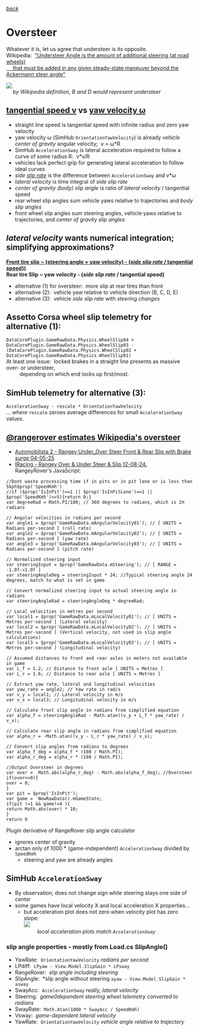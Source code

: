 [*back*](https://github.com/blekenbleu/Loaded?tab=readme-ov-file#loaded)  

# Oversteer
Whatever it is, let us agree that understeer is its opposite.  
Wikipedia:&nbsp; ["Understeer Angle is the amount of additional steering (at road wheels)  
 &emsp; that must be added in any given steady-state maneuver beyond the Ackermann steer angle"](https://en.wikipedia.org/wiki/Understeer_and_oversteer)  

[![](oversteer.jpg)](https://kogarahtyrepower.com.au/news/1944-tyrepower-kogarah-explains-oversteering-and-understeering)  
 &emsp; *by Wikipedia definition, B and D would represent understeer*  

## [tangential speed v](https://en.wikipedia.org/wiki/Tangential_speed) vs [yaw velocity &omega;](https://boltflight.com/understanding-yaw-the-crucial-axis-of-rotational-motion-in-vehicles-and-aircraft/)
- straight line speed is tangential speed with infinite radius and zero yaw velocity
- yaw velocity &omega; (SimHub `OrientationYawVelocity`) is already *vehicle center of gravity* angular velocity;&nbsp; v = &omega;*R  
- SimHub `AccelerationSway` is lateral acceleration required to follow a curve of some radius R:&nbsp; v*v/R  
- vehicles lack perfect grip for generating lateral acceleration to follow ideal curves
- *side [slip rate](sliprate)* is the difference between `AccelerationSway` and v*&omega;  
- *lateral velocity* is time integral of *side slip rate*  
- *center of gravity (body) slip angle* is ratio of *lateral velocity* / tangential speed 
- rear wheel slip angles sum vehicle yaws relative to trajectories and *body slip angles*
- front wheel slip angles sum steering angles, vehicle yaws relative to trajectories, and *center of gravity slip angles* 

## *lateral velocity* wants numerical integration;&nbsp; simplifying approximations?
[**Front tire slip ~ (steering angle + yaw velocity) - (*side slip rate* / tangential speed))**](https://vtechworks.lib.vt.edu/server/api/core/bitstreams/fe6d4ca1-514b-4e2b-b1ac-6561824a9de1/content)  
**Rear tire Slip  ~ yaw velocity - (*side slip rate* / tangential speed)**

- alternative (1) for oversteer:&nbsp; more slip at rear tires than front  
- alternative (2):&nbsp; vehicle yaw relative to vehicle direction (B, C, D, E)
- alternative (3):&nbsp; vehicle *side slip rate* with *steering changes*

## Assetto Corsa wheel slip telemetry for alternative (1):
`DataCorePlugin.GameRawData.Physics.WheelSlip04 + DataCorePlugin.GameRawData.Physics.WheelSlip03 -
(DataCorePlugin.GameRawData.Physics.WheelSlip02 + DataCorePlugin.GameRawData.Physics.WheelSlip01)`  
At least one issue:&nbsp; locked brakes in a straight line presents as massive over- or  understeer,  
 &emsp; &emsp; depending on which end locks up first/most.

## SimHub telemetry for alternative (3):
`AccelerationSway - rescale * OrientationYawVelocity`  
... *where* `rescale` zeroes average differences for small `AccelerationSway` values.

## [@rangerover estimates Wikipedia's oversteer](https://www.youtube.com/watch?v=R90_3tEO5t4)
- [Automobilista 2 - Rangey Under_Over Steer Front & Rear Slip with Brake surge 04-05-25](https://github.com/blekenbleu/SimHub-Profiles/blob/main/Automobilista%202%20-%20Rangey%20Under_Over%20Steer%20Front%20%26%20Rear%20Slip%20with%20Brake%20surge%2004-05-25.siprofile)
- [IRacing - Rangey Over & Under Steer & Slip 12-08-24.](https://github.com/blekenbleu/SimHub-Profiles/blob/main/IRacing%20-%20Rangey%20Over%20%26%20Under%20Steer%20%26%20Slip%2012-08-24.siprofile)  
   RangeyRover's JavaScript:
```
//Dont waste processing time if in pits or in pit lane or is less than 5kph$prop('SpeedKmh')
//if ($prop('IsInPit')==1 || $prop('IsInPitLane')==1 || $prop('SpeedKmh')<=5){return 0;}
var degreeRad = Math.PI/180; // 360 degrees to radians, which is 2π radians

// Angular velocities in radians per second
var angle1 = $prop('GameRawData.mAngularVelocity01'); // [ UNITS = Radians per-second ] (roll rate)
var angle2 = $prop('GameRawData.mAngularVelocity02'); // [ UNITS = Radians per-second ] (yaw rate)
var angle3 = $prop('GameRawData.mAngularVelocity03'); // [ UNITS = Radians per-second ] (pitch rate)

// Normalized steering input
var steeringInput = $prop('GameRawData.mSteering'); // [ RANGE = -1.0f->1.0f ]
var steeringAngleDeg = steeringInput * 24; //Typical steering angle 24 degrees, match to what is set in game

// Convert normalized steering input to actual steering angle in radians
var steeringAngleRad = steeringAngleDeg * degreeRad;

// Local velocities in metres per second
var local1 = $prop('GameRawData.mLocalVelocity01'); // [ UNITS = Metres per-second ] (Lateral velocity)
var local2 = $prop('GameRawData.mLocalVelocity02'); // [ UNITS = Metres per-second ] (Vertical velocity, not used in slip angle calculations)
var local3 = $prop('GameRawData.mLocalVelocity03'); // [ UNITS = Metres per-second ] (Longitudinal velocity)

// Assumed distances to front and rear axles in meters not available in game
var L_f = 1.2; // Distance to front axle [ UNITS = Metres ]
var L_r = 1.6; // Distance to rear axle [ UNITS = Metres ]

// Extract yaw rate, lateral and longitudinal velocities
var yaw_rate = angle2; // Yaw rate in rad/s
var v_y = local1; // Lateral velocity in m/s
var v_x = local3; // Longitudinal velocity in m/s

// Calculate front slip angle in radians from simplified equation
var alpha_f = steeringAngleRad - Math.atan((v_y + L_f * yaw_rate) / v_x);

// Calculate rear slip angle in radians from simplified equation
var alpha_r = -Math.atan((v_y - L_r * yaw_rate) / v_x);

// Convert slip angles from radians to degrees
var alpha_f_deg = alpha_f * (180 / Math.PI);
var alpha_r_deg = alpha_r * (180 / Math.PI);

//Output Oversteer in degrees
var over =  Math.abs(alpha_r_deg) - Math.abs(alpha_f_deg); //Oversteer
if(over<=0){
over = 0;
}
var pit = $prop('IsInPit');
var game =  NewRawData().mGameState;
if(pit !=1 && game!=4 ){
return Math.abs(over) * 10;
}
return 0
```

Plugin derivative of RangeRover slip angle calculator
- ignores center of gravity
- arctan only of 1000 * (game-independent) `AccelerationSway` divided by `SpeedKmh`
	- steering and yaw are already angles

## SimHub `AccelerationSway`
- By observation, does not change sign while steering stays one side of center
- some games have local velocity X and local acceleration X properties...  
	- but acceleration plot does not zero when velocity plot has zero slope:  
    ![](sway.jpg)  
	 &emsp; &emsp;  *local acceleration plots match `AccelerationSway`*

### slip angle properties - mostly from Load.cs SlipAngle()
- YawRate:&nbsp; `OrientationYawVelocity` *radians per second*
- LPdiff:&nbsp; `LPyaw - View.Model.SlipGain * LPsway`
- RangeRover:&nbsp; *slip angle including steering*
- SlipAngle:&nbsp; *slip angle without steering `ayaw - View.Model.SlipGain * asway`
- SwayAcc:&nbsp; `AccelerationSway` *really, lateral velocity*
- Steering:&nbsp; *game0dependent steering wheel telemetry converted to radians*
- SwayRate:&nbsp; `Math.Atan(1000 * SwayAcc / SpeedKmh)`
- Vsway:&nbsp; *game-dependent lateral velocity*
- YawRate:&nbsp; `OrientationYawVelocity` *vehicle angle relative to trajectory*
